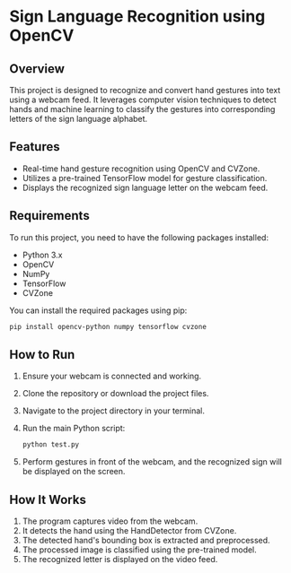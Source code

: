 # Sign Language Recognition using OpenCV
## Overview

This project is designed to recognize and convert hand gestures into text using a webcam feed. It leverages computer vision techniques to detect hands and machine learning to classify the gestures into corresponding letters of the sign language alphabet.

## Features

- Real-time hand gesture recognition using OpenCV and CVZone.
- Utilizes a pre-trained TensorFlow model for gesture classification.
- Displays the recognized sign language letter on the webcam feed.

## Requirements

To run this project, you need to have the following packages installed:

- Python 3.x
- OpenCV
- NumPy
- TensorFlow
- CVZone

You can install the required packages using pip:

```bash
pip install opencv-python numpy tensorflow cvzone
```

## How to Run

1. Ensure your webcam is connected and working.
2. Clone the repository or download the project files.
3. Navigate to the project directory in your terminal.
4. Run the main Python script:

   ```bash
   python test.py
   ```

5. Perform gestures in front of the webcam, and the recognized sign will be displayed on the screen.

## How It Works

1. The program captures video from the webcam.
2. It detects the hand using the HandDetector from CVZone.
3. The detected hand's bounding box is extracted and preprocessed.
4. The processed image is classified using the pre-trained model.
5. The recognized letter is displayed on the video feed.

